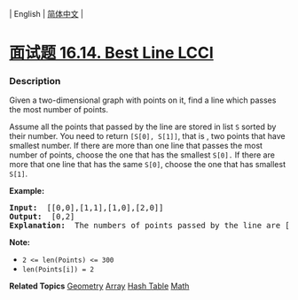 | English | [简体中文](README.md) |

# [面试题 16.14. Best Line LCCI](https://leetcode-cn.com/problems/best-line-lcci)
 ### Description
<p>Given a two-dimensional graph with points on it, find a line which passes the most number of points.</p>

<p>Assume all the points that passed by the line are stored in list <code>S</code>&nbsp;sorted by their number. You need to return <code>[S[0], S[1]]</code>, that is , two points that have smallest number. If there are more than one line that passes the most number of points, choose the one that has the smallest <code>S[0].</code>&nbsp;If there are more that one line that has the same <code>S[0]</code>, choose the one that has smallest <code>S[1]</code>.</p>

<p><strong>Example: </strong></p>

<pre>
<strong>Input: </strong> [[0,0],[1,1],[1,0],[2,0]]
<strong>Output: </strong> [0,2]
<strong>Explanation: </strong> The numbers of points passed by the line are [0,2,3].
</pre>

<p><strong>Note: </strong></p>

<ul>
	<li><code>2 &lt;= len(Points) &lt;= 300</code></li>
	<li><code>len(Points[i]) = 2</code></li>
</ul>

**Related Topics**  [Geometry](https://leetcode-cn.com/tag/geometry) [Array](https://leetcode-cn.com/tag/array) [Hash Table](https://leetcode-cn.com/tag/hash-table) [Math](https://leetcode-cn.com/tag/math) 